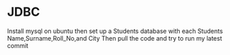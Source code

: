 # JDBC

Install mysql on ubuntu
then set up a Students database with each Students Name,Surname,Roll_No,and City
Then pull the code and try to run my latest commit
